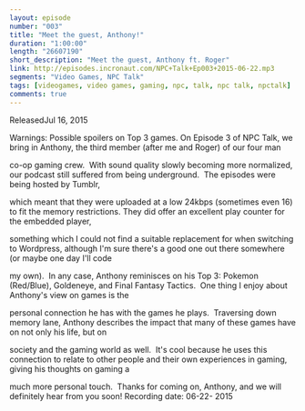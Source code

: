 ```yaml
---
layout: episode
number: "003"
title: "Meet the guest, Anthony!"
duration: "1:00:00"
length: "26607190"
short_description: "Meet the guest, Anthony ft. Roger"
link: http://episodes.incronaut.com/NPC+Talk+Ep003+2015-06-22.mp3
segments: "Video Games, NPC Talk"
tags: [videogames, video games, gaming, npc, talk, npc talk, npctalk]
comments: true
---
```


ReleasedJul 16, 2015

Warnings: Possible spoilers on Top 3 games. On Episode 3 of NPC Talk, we bring in Anthony, the third member (after me and Roger) of our four man

co-op gaming crew.  With sound quality slowly becoming more normalized, our podcast still suffered from being underground.  The episodes were being hosted by Tumblr,

which meant that they were uploaded at a low 24kbps (sometimes even 16) to fit the memory restrictions. They did offer an excellent play counter for the embedded player,

something which I could not find a suitable replacement for when switching to Wordpress, although I&#39;m sure there&#39;s a good one out there somewhere (or maybe one day I&#39;ll code

my own).  In any case, Anthony reminisces on his Top 3: Pokemon (Red/Blue), Goldeneye, and Final Fantasy Tactics.  One thing I enjoy about Anthony&#39;s view on games is the

personal connection he has with the games he plays.  Traversing down memory lane, Anthony describes the impact that many of these games have on not only his life, but on

society and the gaming world as well.  It&#39;s cool because he uses this connection to relate to other people and their own experiences in gaming, giving his thoughts on gaming a

much more personal touch.  Thanks for coming on, Anthony, and we will definitely hear from you soon! Recording date: 06-22- 2015